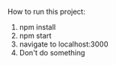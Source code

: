 How to run this project:
  1) npm install
  2) npm start
  3) navigate to localhost:3000
  4) Don't do something

